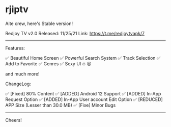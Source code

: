 # rjiptv

Aite crew, here's Stable version!

Redjoy TV v2.0
Released: 11/25/21
Link: https://t.me/redjoytvapk/7

----------------------------------------

Features:

✅ Beautiful Home Screen
✅ Powerful Search System
✅ Track Selection
✅ Add to Favorite 
✅ Genres 
✅ Sexy UI 🔥 😍

and much more!

ChangeLog:

✅ [Fixed] 80% Content
✅ [ADDED] Android 12 Support
✅ [ADDED] In-App Request Option
✅ [ADDED] In-App User account Edit Option
✅ [REDUCED] APP Size (Lesser than 30.0 MB)
✅ [Fixe] Minor Bugs

----------------------------------------

Cheers!
